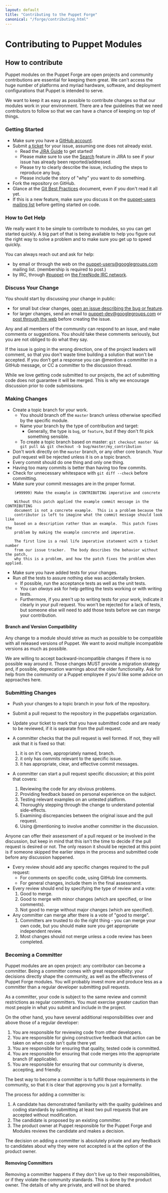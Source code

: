 ```yaml
---
layout: default
title: "Contributing to the Puppet Forge"
canonical: "/forge/contributing.html"
---
```


[puppet-users]:  https://groups.google.com/forum/?fromgroups#!forum/puppet-users
[irc]:           https://webchat.freenode.net/?channels=puppet-razor
[freenode]:      http://freenode.net/
[best-practice]: http://sethrobertson.github.com/GitBestPractices/
[dev]:           https://groups.google.com/forum/?fromgroups#!forum/puppet-dev


# Contributing to Puppet Modules

## How to contribute

Puppet modules on the Puppet Forge are open projects and community contributions are essential for keeping them great. We can't access the huge number of platforms and myriad hardware, software, and deployment configurations that Puppet is intended to serve.

We want to keep it as easy as possible to contribute changes so that our modules work in your environment. There are a few guidelines that we need contributors to follow so that we can have a chance of keeping on top of things.


### Getting Started

* Make sure you have a [GitHub account](https://github.com/signup/free).
* Submit [a ticket](https://jira.puppetlabs.com/browse/MODULES) for your issue, assuming one does not already exist.
   * Read the [JIRA Guide](https://docs.puppetlabs.com/community/puppet_projects_workflow.html) to get started! 
   * Please make sure to use the [Search](https://docs.puppetlabs.com/community/puppet_projects_workflow.html#search-for-duplicates) feature in JIRA to see if your issue has already been reported/addressed.
   * Please try to clearly describe the issue, including the steps to reproduce
   any bug.
   * Please include the story of "why" you want to do something.
* Fork the repository on GitHub.
* Glance at the [Git Best Practices][best-practice] document, even if you don't read it all yet.
* If this is a new feature, make sure you discuss it on the
 [puppet-users mailing list][puppet-users] before getting started on code.


### How to Get Help

We really want it to be simple to contribute to modules, so you can
get started quickly. A big part of that is being available to help you figure
out the right way to solve a problem and to make sure you get up to speed quickly.

You can always reach out and ask for help:

* by email or through the web on the [puppet-users@googlegroups.com][puppet-users]
 mailing list.  (membership is required to post.)
* by IRC, through [#puppet][irc] on [the FreeNode IRC network][freenode].


### Discuss Your Change

You should start by discussing your change in public:

* for small but clear changes, [open an issue describing the bug or feature](https://jira.puppetlabs.com/browse/MODULES).
* for larger changes, send an email to puppet-dev@googlegroups.com or
 [post through the web][dev] before creating the issue.

Any and all members of the community can respond to an issue, and make comments or suggestions. You should take these comments seriously, but you
are not obliged to do what they say.

If the issue is going in the wrong direction, one of the project leaders will
comment, so that you don't waste time building a solution that won't be accepted.  If you don’t get a response you can @mention a committer in a GitHub message, or CC a committer to the discussion thread.

While we love getting code submitted to our projects, the act of submitting
code does not guarantee it will be merged. This is why we encourage discussion
prior to code submissions.


### Making Changes

* Create a topic branch for your work.
   * You should branch off the `master` branch unless otherwise specified by the specific module.
   * Name your branch by the type of contribution and target:
       * Generally, the type is `bug`, or `feature`, but if they don't fit pick
       something sensible.
   * To create a topic branch based on master:
    `git checkout master && git pull && git checkout -b bug/master/my_contribution`
* Don't work directly on the `master` branch, or any other core branch. Your pull request will be rejected unless it is on a topic branch.
* Every commit should do one thing and only one thing.
* Having too many commits is better than having too few commits.
* Check for unnecessary whitespace with `git diff --check` before committing.
* Make sure your commit messages are in the proper format.

~~~
    (#99999) Make the example in CONTRIBUTING imperative and concrete

    Without this patch applied the example commit message in the CONTRIBUTING
    document is not a concrete example.  This is a problem because the
    contributor is left to imagine what the commit message should look like
    based on a description rather than an example.  This patch fixes the
    problem by making the example concrete and imperative.

    The first line is a real life imperative statement with a ticket number
    from our issue tracker.  The body describes the behavior without the patch,
    why this is a problem, and how the patch fixes the problem when applied.
~~~

* Make sure you have added tests for your changes.
* Run _all_ the tests to assure nothing else was accidentally broken.
   * If possible, run the acceptance tests as well as the unit tests.
   * You can *always* ask for help getting the tests working or with writing tests.
   * Furthermore, if you aren't up to writing tests for your work, indicate it clearly in your pull request. You won't be rejected for a lack of tests, but someone else will need to add those tests before we can merge your contribution.

#### Branch and Version Compatibility

Any change to a module should strive as much as possible to be compatible
with all released versions of Puppet. We want to avoid multiple incompatible
versions as much as possible.

We are willing to accept backward-incompatible changes if there is
no possible way around it. Those changes MUST provide a migration strategy
and, if possible, deprecation warnings about the older functionality. Ask for help from the community or a Puppet employee if you'd like some advice on approaches here.

### Submitting Changes

* Push your changes to a topic branch in your fork of the repository.
* Submit a pull request to the repository in the puppetlabs organization.
* Update your ticket to mark that you have submitted code and are ready to be
 reviewed, if it is separate from the pull request.
* A committer checks that the pull request is well formed.  If not, they will
 ask that it is fixed so that:

   1. it is on it's own, appropriately named, branch.
   2. it only has commits relevant to the specific issue.
   3. it has appropriate, clear, and effective commit messages.

* A committer can start a pull request specific discussion; at this point that covers:

   1. Reviewing the code for any obvious problems.
   2. Providing feedback based on personal experience on the subject.
   3. Testing relevant examples on an untested platform.
   4. Thoroughly stepping through the change to understand potential side-effects.
   5. Examining discrepancies between the original issue and the pull request.
   6. Using @mentioning to involve another committer in the discussion.

Anyone can offer their assessment of a pull request or be involved in the
discussion, but keep in mind that this isn't the time to decide if the pull
request is desired or not. The only reason it should be rejected at this
point is if someone skipped the earlier steps in the process and submitted
code before any discussion happened.

* Every review should add any specific changes required to the pull request:
   * For comments on specific code, using GitHub line comments.
   * For general changes, include them in the final assessment.
* Every review should end by specifying the type of review and a vote:
   1. Good to merge.
   2. Good to merge with minor changes (which are specified, or line comments).
   3. Not good to merge without major changes (which are specified).
* Any committer can merge after there is a vote of "good to merge".
   1. Committers are trusted to do the right thing - you can merge your own code, but you should make sure you get appropriate independent review.
   2. Most changes should not merge unless a code review has been completed.

### Becoming a Committer

Puppet modules are an open project: any contributor can become a committer.  Being a committer comes with great responsibility: your decisions directly shape the community, as well as the effectiveness of Puppet Forge modules. You will probably invest more and produce less as a committer than a regular developer
submitting pull requests.

As a committer, your code is subject to the same review and commit restrictions
as regular committers.  You must exercise greater caution than most people in
what you submit and include in the project.

On the other hand, you have several additional responsibilities over and above
those of a regular developer:

1. You are responsible for reviewing code from other developers.
2. You are responsible for giving constructive feedback that action can be taken on when code isn't quite there yet
3. You are responsible for ensuring that quality, tested code is committed.
4. You are responsible for ensuring that code merges into the appropriate branch (if applicable).
5. You are responsible for ensuring that our community is diverse, accepting, and friendly.

The best way to become a committer is to fulfill those requirements in the
community, so that it is clear that approving you is just a formality.

The process for adding a committer is:

1. A candidate has demonstrated familiarity with the quality guidelines and
  coding standards by submitting at least two pull requests that are accepted
  without modification.
2. The candidate is proposed by an existing committer.
3. The product owner at Puppet responsible for the Puppet Forge and Modules reviews the candidate and makes a decision.

The decision on adding a committer is absolutely private and any feedback to candidates about why they were not accepted is at the option of the product owner.

#### Removing Committers

Removing a committer happens if they don't live up to their responsibilities, or if they violate the community standards. This is done by the product owner. The details of why are private, and will not be shared.